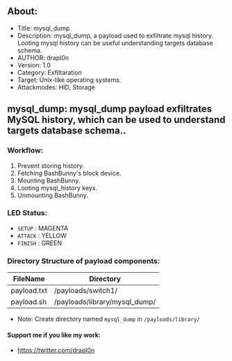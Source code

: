 ## About:
* Title: mysql_dump
* Description: mysql_dump, a payload used to exfiltrate mysql history. Looting mysql history can be useful understanding targets database schema.
* AUTHOR: drapl0n
* Version: 1.0
* Category: Exfiltaration
* Target: Unix-like operating systems.
* Attackmodes: HID, Storage

## mysql_dump: mysql_dump payload exfiltrates MySQL history, which can be used to understand targets database schema..

### Workflow:
1. Prevent storing history.
2. Fetching BashBunny's block device.
3. Mounting BashBunny.
4. Looting mysql_history keys.
5. Unmounting BashBunny.

### LED Status:
* `SETUP`   : MAGENTA
* `ATTACK`  : YELLOW
* `FINISH`  : GREEN

### Directory Structure of payload components:
| FileName       | Directory                     |
| -------------- | ----------------------------- |
| payload.txt    | /payloads/switch1/            |
| payload.sh     | /payloads/library/mysql_dump/ |

* Note: Create directory named `mysql_dump` in `/payloads/library/`

#### Support me if you like my work:
* https://twitter.com/drapl0n 
